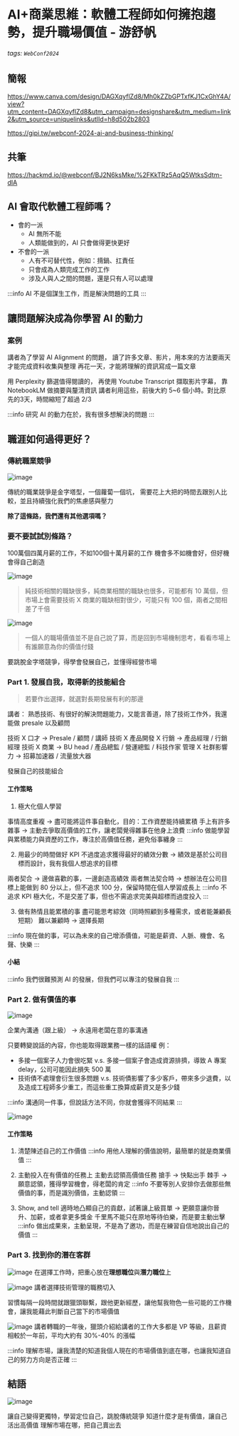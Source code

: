 # AI+商業思維：軟體工程師如何擁抱趨勢，提升職場價值 - 游舒帆

###### tags: `WebConf2024`

## 簡報
https://www.canva.com/design/DAGXqyflZd8/Mh0kZZbGPTxfKJ1CxGhY4A/view?utm_content=DAGXqyflZd8&utm_campaign=designshare&utm_medium=link2&utm_source=uniquelinks&utlId=h8d502b2803

https://gipi.tw/webconf-2024-ai-and-business-thinking/

## 共筆
https://hackmd.io/@webconf/BJ2N6ksMke/%2FKkTRz5AqQ5WtksSdtm-dIA

##  AI 會取代軟體工程師嗎？
- 會的一派
  - AI 無所不能
  - 人類能做到的，AI 只會做得更快更好
- 不會的一派
  - 人有不可替代性，例如：揹鍋、扛責任
  - 只會成為人類完成工作的工作
  - 涉及人與人之間的問題，還是只有人可以處理

:::info
AI 不是個謀生工作，而是解決問題的工具
:::

## 讓問題解決成為你學習 AI 的動力
### 案例
講者為了學習 AI Alignment 的問題，
讀了許多文章、影片，用本來的方法要兩天才能完成資料收集與整理
再花一天，才能將理解的資訊寫成一篇文章

用 Perplexity 篩選值得閱讀的，
再使用 Youtube Transcript 擷取影片字幕，
靠  NotebookLM 做摘要與釐清資訊
講者利用這些，前後大約 5~6 個小時。對比原先的3天，時間縮短了超過 2/3

:::info
研究 AI 的動力在於，我有很多想解決的問題
:::

## 職涯如何過得更好？
### 傳統職業競爭
![image](https://hackmd.io/_uploads/rJbWSTEIJe.png)

傳統的職業競爭是金字塔型，一個蘿蔔一個坑，
需要花上大把的時間去跟別人比較，並且持續強化我們的焦慮感與壓力

**除了這條路，我們還有其他選項嗎？**

### 要不要試試別條路？
100萬個四萬月薪的工作，不如100個十萬月薪的工作
機會多不如機會好，但好機會得自己創造

![image](https://hackmd.io/_uploads/Bykav6NUJe.png)
> 純技術相關的職缺很多，純商業相關的職缺也很多，可能都有 10 萬個，但市場上會需要技術 X 商業的職缺相對很少，可能只有 100 個，兩者之間相差了千倍

![image](https://hackmd.io/_uploads/r18Yd6VL1x.png)
> 一個人的職場價值並不是自己說了算，而是回到市場機制思考，看看市場上有誰願意為你的價值付錢

要跳脫金字塔競爭，得學會發展自己，並懂得經營市場

### Part 1. 發展自我，取得新的技能組合
> 若要作出選擇，就選對長期發展有利的那邊

講者： 熟悉技術、有很好的解決問題能力，又能言善道，除了技術工作外，我還能做 presale 以及顧問

技術 X 口才 → Presale / 顧問 / 講師
技術 X 產品開發 X 行銷 → 產品經理 / 行銷經理
技術 X 商業 → BU head / 產品總監 / 營運總監 / 科技作家
管理 X 社群影響力 → 招募加速器 / 流量放大器

發展自己的技能組合

#### 工作策略
1. 極大化個人學習

事情高度重複 → 盡可能將這件事自動化，目的：工作資歷能持續累積
手上有許多雜事 → 主動去爭取高價值的工作，讓老闆覺得雜事在他身上浪費
:::info
做能學習與累積能力與資歷的工作，專注於高價值任務，避免俗事纏身
:::

2. 用最少的時間做好 KPI
不過度追求獲得最好的績效分數 → 績效是基於公司目標而設計，我有我個人想追求的目標

兩者契合 → 邊做喜歡的事，一邊創造高績效
兩者無法契合時 → 想辦法在公司目標上能做到 80 分以上，但不追求 100 分，保留時間在個人學習成長上
:::info
不追求 KPI 極大化，不是交差了事，但也不需追求完美與超標而過度投入
:::

3. 做有熱情且能累積的事
盡可能思考綜效（同時照顧到多種需求，或者能兼顧長短期）
難以兼顧時 → 選擇長期

:::info
現在做的事，可以為未來的自己增添價值，可能是薪資、人脈、機會、名聲、快樂
:::

#### 小結
:::info
我們很難預測 AI 的發展，但我們可以專注的發展自我
:::

### Part 2. 做有價值的事
![image](https://hackmd.io/_uploads/ryv5sCE8Jx.png)

企業內溝通（跟上級） → 永遠用老闆在意的事溝通

只要轉變說話的內容，你也能取得跟業務一樣的話語權
例：
- 多接一個案子人力會很吃緊 v.s. 多接一個案子會造成資源排擠，導致 A 專案 delay，公司可能因此損失 500 萬
- 技術債不處理會衍生很多問題 v.s. 技術債影響了多少客戶，帶來多少退費，以及造成工程師多少重工，而這些重工換算成薪資又是多少錢

:::info
溝通同一件事，但說話方法不同，你就會獲得不同結果
:::

![image](https://hackmd.io/_uploads/rkaeTC4I1g.png)

#### 工作策略
1. 清楚陳述自己的工作價值
:::info
用他人理解的價值說明，最簡單的就是商業價值
:::
2. 主動投入在有價值的任務上
主動去認領高價值任務
搶手 → 快點出手
棘手 → 願意認領，獲得學習機會，得老闆的肯定
:::info
不要等別人安排你去做那些無價值的事，而是識別價值，主動認領
:::

3. Show, and tell
適時地凸顯自己的貢獻，試著讓上級買單 → 更願意讓你晉升、加薪，或者拿更多獎金
千里馬不能只在原地等待伯樂，而是要主動出擊
:::info
做出成果來，主動呈現，不是為了邀功，而是在練習自信地說出自己的價值
:::

### Part 3. 找到你的潛在客群
![image](https://hackmd.io/_uploads/ryWK1JBI1g.png)
在選擇工作時，把重心放在**理想職位**與**潛力職位**上

![image](https://hackmd.io/_uploads/r151e1HL1g.png)
講者選擇技術管理的職務切入

習慣每隔一段時間就跟獵頭聯繫，跟他更新經歷，讓他幫我物色一些可能的工作機會，讓我能藉此判斷自己當下的市場價值

![image](https://hackmd.io/_uploads/SJ7Ul1SLyl.png)
講者轉職的一年後，獵頭介紹給講者的工作大多都是 VP 等級，且薪資相較於一年前，平均大約有 30%-40% 的漲幅

:::info
理解市場，讓我清楚的知道我個人現在的市場價值到底在哪，也讓我知道自己的努力方向是否正確
:::

## 結語
![image](https://hackmd.io/_uploads/By7zbJHLJg.png)

讓自己變得更獨特，學習定位自己，跳脫傳統競爭
知道什麼才是有價值，讓自己活出高價值
理解市場在哪，把自己賣出去


